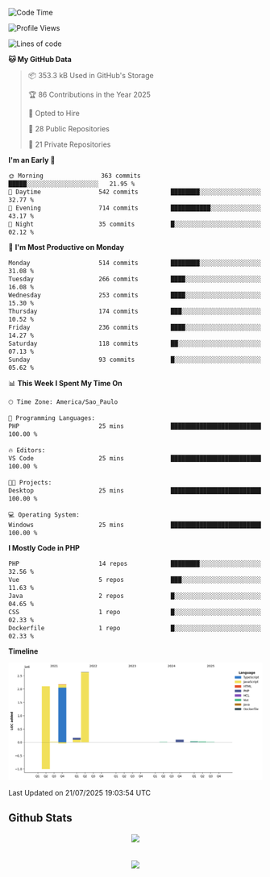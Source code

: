  
<!--START_SECTION:waka-->
![Code Time](http://img.shields.io/badge/Code%20Time-1%2C897%20hrs%2025%20mins-blue)

![Profile Views](http://img.shields.io/badge/Profile%20Views-0-blue)

![Lines of code](https://img.shields.io/badge/From%20Hello%20World%20I%27ve%20Written-7.3%20million%20lines%20of%20code-blue)

**🐱 My GitHub Data** 

> 📦 353.3 kB Used in GitHub's Storage 
 > 
> 🏆 86 Contributions in the Year 2025
 > 
> 💼 Opted to Hire
 > 
> 📜 28 Public Repositories 
 > 
> 🔑 21 Private Repositories 
 > 
**I'm an Early 🐤** 

```text
🌞 Morning                363 commits         █████░░░░░░░░░░░░░░░░░░░░   21.95 % 
🌆 Daytime                542 commits         ████████░░░░░░░░░░░░░░░░░   32.77 % 
🌃 Evening                714 commits         ███████████░░░░░░░░░░░░░░   43.17 % 
🌙 Night                  35 commits          █░░░░░░░░░░░░░░░░░░░░░░░░   02.12 % 
```
📅 **I'm Most Productive on Monday** 

```text
Monday                   514 commits         ████████░░░░░░░░░░░░░░░░░   31.08 % 
Tuesday                  266 commits         ████░░░░░░░░░░░░░░░░░░░░░   16.08 % 
Wednesday                253 commits         ████░░░░░░░░░░░░░░░░░░░░░   15.30 % 
Thursday                 174 commits         ███░░░░░░░░░░░░░░░░░░░░░░   10.52 % 
Friday                   236 commits         ████░░░░░░░░░░░░░░░░░░░░░   14.27 % 
Saturday                 118 commits         ██░░░░░░░░░░░░░░░░░░░░░░░   07.13 % 
Sunday                   93 commits          █░░░░░░░░░░░░░░░░░░░░░░░░   05.62 % 
```


📊 **This Week I Spent My Time On** 

```text
🕑︎ Time Zone: America/Sao_Paulo

💬 Programming Languages: 
PHP                      25 mins             █████████████████████████   100.00 % 

🔥 Editors: 
VS Code                  25 mins             █████████████████████████   100.00 % 

🐱‍💻 Projects: 
Desktop                  25 mins             █████████████████████████   100.00 % 

💻 Operating System: 
Windows                  25 mins             █████████████████████████   100.00 % 
```

**I Mostly Code in PHP** 

```text
PHP                      14 repos            ████████░░░░░░░░░░░░░░░░░   32.56 % 
Vue                      5 repos             ███░░░░░░░░░░░░░░░░░░░░░░   11.63 % 
Java                     2 repos             █░░░░░░░░░░░░░░░░░░░░░░░░   04.65 % 
CSS                      1 repo              █░░░░░░░░░░░░░░░░░░░░░░░░   02.33 % 
Dockerfile               1 repo              █░░░░░░░░░░░░░░░░░░░░░░░░   02.33 % 
```



**Timeline**

![Lines of Code chart](https://raw.githubusercontent.com/MaueDev/MaueDev/main/assets/bar_graph.png)


 Last Updated on 21/07/2025 19:03:54 UTC
<!--END_SECTION:waka-->

## Github Stats  
<div align="center"><img src="https://github-readme-stats.vercel.app/api/top-langs/?username=MaueDev&hide_border=true&layout=compact" align="center" /></div>  

<br/>  

<br/>  

<div align="center">
<img src="https://komarev.com/ghpvc/?username=MaueDev&&style=flat-square" align="center" />
</div>  
  
